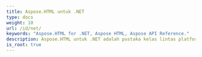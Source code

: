 ```yaml
---
title: Aspose.HTML untuk .NET
type: docs
weight: 10
url: /id/net/
keywords: "Aspose.HTML for .NET, Aspose HTML, Aspose API Reference."
description: Aspose.HTML untuk .NET adalah pustaka kelas lintas platform yang memungkinkan aplikasi Anda melakukan berbagai tugas manipulasi HTML.
is_root: true
---
```

